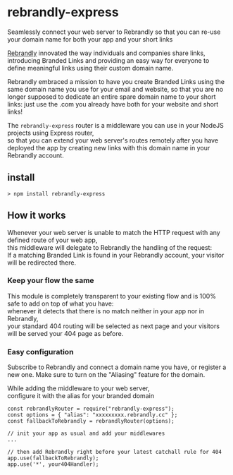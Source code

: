 # rebrandly-express
Seamlessly connect your web server to Rebrandly so that you can re-use your domain name for both your app and your short links


[Rebrandly](https://rebrandly.com) innovated the way individuals and companies share links,  
introducing Branded Links and providing an easy way for everyone to define meaningful links using their custom domain name.

Rebrandly embraced a mission to have you create Branded Links using the same domain name you use for your email and website,
so that you are no longer supposed to dedicate an entire spare domain name to your short links:
just use the .com you already have both for your website and short links!

The `rebrandly-express` router is a middleware you can use in your NodeJS projects using Express router,  
so that you can extend your web server's routes remotely after you have deployed the app
by creating new links with this domain name in your Rebrandly account.

## install

```
> npm install rebrandly-express
```

## How it works

Whenever your web server is unable to match the HTTP request with any defined route of your web app,  
this middleware will delegate to Rebrandly the handling of the request:  
If a matching Branded Link is found in your Rebrandly account, your visitor will be redirected there.

### Keep your flow the same
This module is completely transparent to your existing flow and is 100% safe to add on top of what you have:  
whenever it detects that there is no match neither in your app nor in Rebrandly,  
your standard 404 routing will be selected as next page and your visitors will be served your 404 page as before.

### Easy configuration
Subscribe to Rebrandly and connect a domain name you have, or register a new one.
Make sure to turn on the "Aliasing" feature for the domain.

While adding the middleware to your web server,  
configure it with the alias for your branded domain

```
const rebrandlyRouter = require("rebrandly-express");
const options = { "alias": "xxxxxxxxx.rebrandly.cc" };
const fallbackToRebrandly = rebrandlyRouter(options);

// init your app as usual and add your middlewares
...

// then add Rebrandly right before your latest catchall rule for 404
app.use(fallbackToRebrandly);
app.use('*', your404Handler);

```
